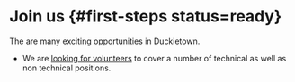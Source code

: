 # Join us {#first-steps status=ready}

The are many exciting opportunities in Duckietown.

* We are [looking for volunteers](https://www.duckietown.org/about/open-volunteer-positions) to cover a number of technical as well as non technical positions.




<!--
Choose what best describes you:

- [graduate-level instructor](#for-instructors) or

- [self-guided learner](#for-self-guided-learners) or

- [commercial partner/distributor][#for-companies].

## Duckietown for graduate-level instructors {#for-instructors}

TODO for Liam Paull, Andrea Censi: to write

## Duckietown for self-guided learners {#for-self-guided-learners}

TODO for Liam Paull, Andrea Censi: to write

## Introduction for companies  {#for-companies}

TODO for Liam Paull: to write

If you are a company, and interested in working with Duckietown, please jump to [](#for-companies).

## Media {#for-media}

TODO for Liam Paull: to write

## Developers {#for-developers}

TODO for Liam Paull: to write

## Translators

TODO for Liam Paull: to write

## Website developers

TODO for Kirsten Bowser: to write

## Just interested in spreading the word

TODO for Kirsten Bowser: to write this part. Facebook? mailing list?
-->
